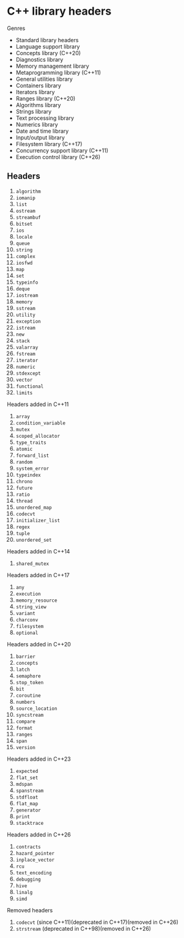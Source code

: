 # C++ library headers

Genres

- Standard library headers
- Language support library
- Concepts library (C++20)
- Diagnostics library
- Memory management library
- Metaprogramming library (C++11)
- General utilities library
- Containers library
- Iterators library
- Ranges library (C++20)
- Algorithms library
- Strings library
- Text processing library
- Numerics library
- Date and time library
- Input/output library
- Filesystem library (C++17)
- Concurrency support library (C++11)
- Execution control library (C++26)

## Headers

1. `algorithm`
2. `iomanip`
3. `list`
4. `ostream`
5. `streambuf`
6. `bitset`
7. `ios`
8. `locale`
9. `queue`
10. `string`
11. `complex`
12. `iosfwd`
13. `map`
14. `set`
15. `typeinfo`
16. `deque`
17. `iostream`
18. `memory`
19. `sstream`
20. `utility`
21. `exception`
22. `istream`
23. `new`
24. `stack`
25. `valarray`
26. `fstream`
27. `iterator`
28. `numeric`
29. `stdexcept`
30. `vector`
31. `functional`
32. `limits`

Headers added in C++11

1. `array`
2. `condition_variable`
3. `mutex`
4. `scoped_allocator`
5. `type_traits`
6. `atomic`
7. `forward_list`
8. `random`
9. `system_error`
10. `typeindex`
11. `chrono`
12. `future`
13. `ratio`
14. `thread`
15. `unordered_map`
16. `codecvt`
17. `initializer_list`
18. `regex`
19. `tuple`
20. `unordered_set`

Headers added in C++14

1. `shared_mutex`

Headers added in C++17

1. `any`
2. `execution`
3. `memory_resource`
4. `string_view`
5. `variant`
6. `charconv`
7. `filesystem`
8. `optional`

Headers added in C++20

1. `barrier`
2. `concepts`
3. `latch`
4. `semaphore`
5. `stop_token`
6. `bit`
7. `coroutine`
8. `numbers`
9. `source_location`
10. `syncstream`
11. `compare`
12. `format`
13. `ranges`
14. `span`
15. `version`

Headers added in C++23

1. `expected`
2. `flat_set`
3. `mdspan`
4. `spanstream`
5. `stdfloat`
6. `flat_map`
7. `generator`
8. `print`
9. `stacktrace`

Headers added in C++26

1. `contracts`
2. `hazard_pointer`
3. `inplace_vector`
4. `rcu`
5. `text_encoding`
6. `debugging`
7. `hive`
8. `linalg`
9. `simd`

Removed headers

1. `codecvt` (since C++11)(deprecated in C++17)(removed in C++26)
2. `strstream` (deprecated in C++98)(removed in C++26)
